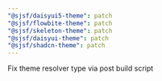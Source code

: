 ```yaml
---
"@sjsf/daisyui5-theme": patch
"@sjsf/flowbite-theme": patch
"@sjsf/skeleton-theme": patch
"@sjsf/daisyui-theme": patch
"@sjsf/shadcn-theme": patch
---
```


Fix theme resolver type via post build script
